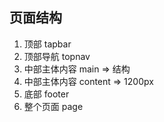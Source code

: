 ## 页面结构

1. 顶部 tapbar
2. 顶部导航 topnav
3. 中部主体内容 main => 结构
4. 中部主体内容 content => 1200px
5. 底部 footer
6. 整个页面 page
